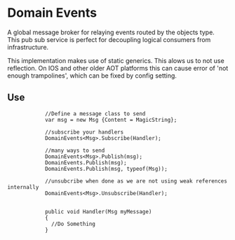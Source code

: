 # Domain Events

A global message broker for relaying events routed by the objects type. This pub sub service is perfect for decoupling logical consumers from infrastructure.

This implementation makes use of static generics. This alows us to not use reflection. On IOS and other older AOT platforms this can cause error of 'not enough trampolines', which can be fixed by config setting.

## Use

`````
            //Define a message class to send
            var msg = new Msg {Content = MagicString};
            
            //subscribe your handlers
            DomainEvents<Msg>.Subscribe(Handler);

            //many ways to send
            DomainEvents<Msg>.Publish(msg);
            DomainEvents.Publish(msg);
            DomainEvents.Publish(msg, typeof(Msg));

            //unsubcribe when done as we are not using weak references internally
            DomainEvents<Msg>.Unsubscribe(Handler);
            
            
            public void Handler(Msg myMessage)
            {
              //Do Something
            }
`````
